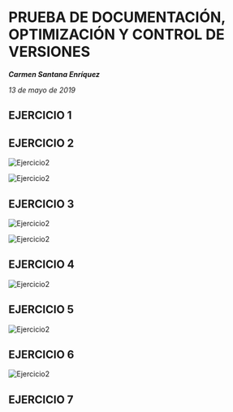 # PRUEBA DE DOCUMENTACIÓN, OPTIMIZACIÓN Y CONTROL DE VERSIONES #

***Carmen Santana Enríquez***

*13 de mayo de 2019*

## EJERCICIO 1 ##




## EJERCICIO 2 ##

![Ejercicio2](/home/usuario/NetBeansProjects/zoo/img/2a.png)

![Ejercicio2](/home/usuario/NetBeansProjects/zoo/img/2b.png)


## EJERCICIO 3 ##

![Ejercicio2](/home/usuario/NetBeansProjects/zoo/img/3a.png)

![Ejercicio2](/home/usuario/NetBeansProjects/zoo/img/3b.png)


## EJERCICIO 4 ##

![Ejercicio2](/home/usuario/NetBeansProjects/zoo/img/4.png)


## EJERCICIO 5 ##

![Ejercicio2](/home/usuario/NetBeansProjects/zoo/img/5.png)


## EJERCICIO 6 ##

![Ejercicio2](/home/usuario/NetBeansProjects/zoo/img/6.png)


## EJERCICIO 7 ##

